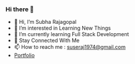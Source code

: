 ### Hi there 👋


- 👋 Hi, I’m Subha Rajagopal
- 👀 I’m interested in Learning New Things
- 🌱 I’m currently learning Full Stack Development
- 💞️ Stay Connected With Me 
- 📫 How to reach me : suseraj1974@gmail.com
- [Portfolio](https://subha822-hub.github.io/)
